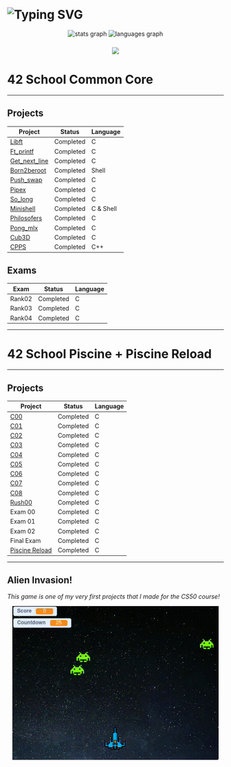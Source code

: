 # <div align="left"> ![Typing SVG](https://readme-typing-svg.demolab.com?font=Ubuntu+Mono&weight=100&size=30&letterSpacing=&duration=500&pause=5000&color=1E90FF&vCenter=true&width=600&lines=%24%3E+Hello,+I'm+Gabriel+La+Rocque!🐧)

<div align="center">
  <img src="https://github-readme-stats.vercel.app/api?username=larocqueg&hide_title=false&hide_rank=false&show_icons=true&include_all_commits=true&count_private=true&disable_animations=false&theme=github_dark&locale=en&hide_border=true&order=1" height="150" alt="stats graph"  />
  <img src="https://github-readme-stats.vercel.app/api/top-langs?username=larocqueg&locale=en&hide_title=false&layout=compact&card_width=320&langs_count=5&theme=github_dark&hide_border=true&order=2" height="150" alt="languages graph"  />
</div>

###

<p align="middle">
  <a href="https://skillicons.dev">
    <img src="https://skillicons.dev/icons?i=linux,bash,c,vim,neovim,vscode,git,github" />
  </a>
</p>

# 42 School Common Core
---
## Projects

| Project | Status   | Language |
| ------- | -------- | -------- |
| [Libft](https://github.com/larocqueg/42_Libft) | Completed | C        |
| [Ft_printf](https://github.com/larocqueg/42_ft_printf.git)| Completed | C        |
| [Get_next_line](https://github.com/larocqueg/42_get_next_line.git)| Completed | C   |     
| [Born2beroot](https://github.com/larocqueg/42_Born_2_be_root.git)| Completed | Shell       |
| [Push_swap](https://github.com/larocqueg/42_Push_swap.git)| Completed | C |
| [Pipex](https://github.com/larocqueg/42_pipex) | Completed | C | 
| [So_long](https://github.com/larocqueg/42_so_long) | Completed | C | 
| [Minishell](https://github.com/larocqueg/42_Minishell.git) | Completed | C & Shell | 
| [Philosofers](https://github.com/larocqueg/42_Philosofers) | Completed | C | 
| [Pong_mlx](https://github.com/larocqueg/Pong_mlx.git) | Completed | C | 
| [Cub3D](https://github.com/therappha/42_cub3D.git) | Completed | C | 
| [CPPS](https://github.com/larocqueg/CPPS) | Completed | C++ |


 
## Exams
| Exam | Status | Language |
| ---- | ------ | -------- |
| Rank02 | Completed | C |
| Rank03 | Completed | C |
| Rank04 | Completed | C |
---

# 42 School Piscine + Piscine Reload
---
## Projects

| Project |  Status   | Language |
| ------- | --------  | -------- |
| [C00](https://github.com/larocqueg/42-Porto-Piscine/tree/master/C00)   | Completed |    C     |
| [C01](https://github.com/larocqueg/42-Porto-Piscine/tree/master/C01)   | Completed |    C     |
| [C02](https://github.com/larocqueg/42-Porto-Piscine/tree/master/C02)   | Completed |    C     |
| [C03](https://github.com/larocqueg/42-Porto-Piscine/tree/master/C03)   | Completed |    C     |
| [C04](https://github.com/larocqueg/42-Porto-Piscine/tree/master/C04)   | Completed |    C     |
| [C05](https://github.com/larocqueg/42-Porto-Piscine/tree/master/C05)   | Completed |    C     |
| [C06](https://github.com/larocqueg/42-Porto-Piscine/tree/master/C06)   | Completed |    C     |
| [C07](https://github.com/larocqueg/42-Porto-Piscine/tree/master/C07)   | Completed |    C     |
| [C08](https://github.com/larocqueg/42-Porto-Piscine/tree/master/C08)   | Completed |    C     |
| [Rush00](https://github.com/larocqueg/42-Porto-Piscine/tree/master/Rush00/ex00) | Completed | C |
| Exam 00  | Completed |    C     |
| Exam 01  | Completed |    C     |
| Exam 02  | Completed |    C     |
| Final Exam  | Completed |    C     |
| [Piscine Reload](https://github.com/larocqueg/42-Porto-Piscine-Reload.git) | Completed | C |

---
## Alien Invasion!

_This game is one of my very first projects that I made for the CS50 course!_

<div align="middle">
  <a href="https://scratch.mit.edu/projects/961125462/" target="_blank">
    <img src="https://github.com/larocqueg/larocqueg/blob/main/alien_invasion.gif" width="480">
  </a>
</div>
